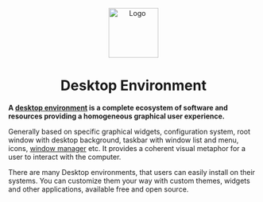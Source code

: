 <p align="center">
   <img width="100" height="100" src="./assets/desktopui.png" alt="Logo">
</p>
  <h1 align="center"><b>Desktop Environment</b></h1>
<b>A <a href="https://en.wikipedia.org/wiki/Desktop_environment">desktop environment</a>  is a complete ecosystem of software and resources providing a homogeneous graphical user experience.</b>

 Generally based on specific graphical widgets, configuration system, root window with desktop background, taskbar with window list and menu, icons, <a href="#">window manager</a> etc. It provides a coherent visual metaphor for a user to interact with the computer.

 There are many Desktop environments, that users can easily install on their systems. You can customize them your way with custom themes, widgets and other applications, available free and open source.